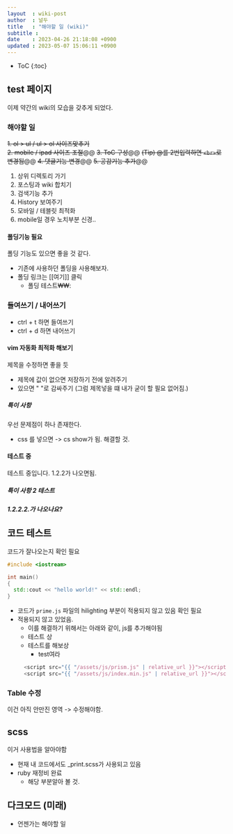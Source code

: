 ```yaml
---
layout  : wiki-post
author  : 널두
title   : "해야할 일 (wiki)" 
subtitle : 
date    : 2023-04-26 21:18:08 +0900
updated : 2023-05-07 15:06:11 +0900
---
```

* ToC
{:toc}

## test 페이지
이제 약간의 wiki의 모습을 갖추게 되었다.

### 해야할 일
~~1. ol > ul / ul > ol 사이즈맞추기~~<br>
~~2. mobile / ipad 사이즈 조절~~@@
~~3. ToC 구성~~@@
~~(Tip) @를 2번입력하면 `<br>`로 변경됨~~@@
~~4. 댓글기능 변경~~@@
~~5. 공감기능 추가~~@@

1. 상위 디렉토리 가기
2. 포스팅과 wiki 합치기
3. 검색기능 추가
4. History 보여주기
5. 모바일 / 테블릿 최적화
  1. mobile일 경우 노치부분 신경..

#### 폴딩기능 필요
폴딩 기능도 있으면 좋을 것 같다.

* 기존에 사용하던 폴딩을 사용해보자.
* 폴딩 링크는 [[여기]] 클릭
  * 폴딩 테스트₩₩:

### 들여쓰기 / 내어쓰기
* ctrl + t 하면 들여쓰기
* ctrl + d 하면 내어쓰기

#### vim 자동화 최적화 해보기
제목을 수정하면 좋을 듯
* 제목에 값이 없으면 저장하기 전에 알려주기
* 있으면 " "로 감싸주기 (그럼 제목넣을 떄 내가 굳이 할 필요 없어짐.)

##### 특이 사항
우선 문제점이 하나 존재한다.

- css 를 넣으면 -> cs show가 됨. 해결할 것.

#### 테스트 중
테스트 중입니다. 1.2.2가 나오면됨.

##### 특이 사항 2 테스트

##### 1.2.2.2.가 나오나요?

## 코드 테스트
코드가 잘나오는지 확인 필요

```cpp
#include <iostream>

int main()
{
  std::cout << "hello world!" << std::endl;
}
```

- 코드가 `prime.js` 파일의 hilighting 부분이 적용되지 않고 있음 확인 필요
- 적용되지 않고 있었음.
  - 이를 해결하기 위해서는 아래와 같이, js를 추가해야됨
  - 테스트 상
  - 테스트를 해보상 
    - test여라 
  ```js 
    <script src="{{ "/assets/js/prism.js" | relative_url }}"></script>
    <script src="{{ "/assets/js/index.min.js" | relative_url }}"></script>
  ```

### Table 수정
이건 아직 안만진 영역 -> 수정해야함.

## scss
이거 사용법을 알아야함
- 현재 내 코드에서도 _print.scss가 사용되고 있음
- ruby 재정비 완료
  - 해당 부분알아 볼 것. 

## 다크모드 (미래)
- 언젠가는 해야할 일
